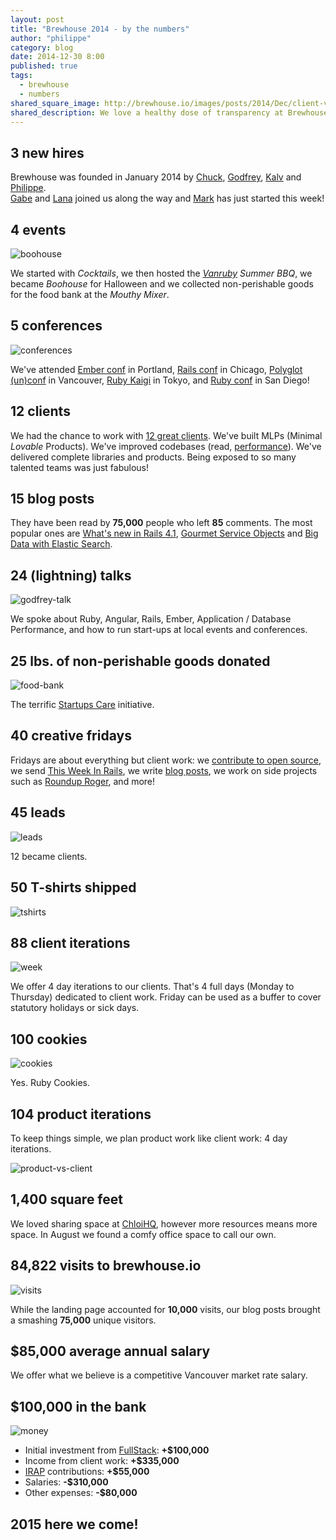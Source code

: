 ```yaml
---
layout: post
title: "Brewhouse 2014 - by the numbers"
author: "philippe"
category: blog
date: 2014-12-30 8:00
published: true
tags:
  - brewhouse
  - numbers
shared_square_image: http://brewhouse.io/images/posts/2014/Dec/client-vs-product.jpg
shared_description: We love a healthy dose of transparency at Brewhouse. Here's our year end, by the numbers.
---
```


<h2 class="brewhouse-numbers" id="new-hires">
  <span class="headline--numerals">3</span> <span class="headline--alphas">new hires</span>
</h2>

Brewhouse was founded in January 2014 by
[Chuck](https://twitter.com/ChuckBergeron),
[Godfrey](https://twitter.com/chancancode),
[Kalv](https://twitter.com/kalv) and
[Philippe](https://twitter.com/pcreux).
<br>
[Gabe](https://twitter.com/gabescholz)
and
[Lana](https://twitter.com/mstopham)
joined us along the way and [Mark](https://twitter.com/markhazlett)
has just started this week!

<h2 class="brewhouse-numbers" id="events">
  <span class="headline--numerals">4</span> <span class="headline--alphas">events</span>
</h2>

![boohouse](/images/posts/2014/Dec/boohouse.gif)

We started with *Cocktails*, we then hosted the *[Vanruby](http://vanruby.org) Summer BBQ*,
we became *Boohouse* for Halloween and we collected non-perishable goods for the
food bank at the *Mouthy Mixer*.

<h2 class="brewhouse-numbers" id="conferences">
  <span class="headline--numerals">5</span> <span class="headline--alphas">conferences</span>
</h2>

![conferences](/images/posts/2014/Dec/conferences.jpg)

We've attended
[Ember conf](http://2014.emberconf.com/) in Portland,
[Rails conf](http://www.railsconf.com/) in Chicago,
[Polyglot (un)conf](http://www.polyglotconf.com/) in Vancouver,
[Ruby Kaigi](http://rubykaigi.org/2014) in Tokyo,
and
[Ruby conf](http://rubyconf.org/) in San Diego!

<h2 class="brewhouse-numbers" id="clients">
  <span class="headline--numerals">12</span> <span class="headline--alphas">clients</span>
</h2>

<!-- break -->

We had the chance to work with [12 great
clients](/#clients).
We've built MLPs (Minimal *Lovable* Products). We've improved
codebases (read, [performance](/blog/2014/11/10/healthy-codebase-and-preparatory-refactoring.html)). We've delivered
complete libraries and products.
Being exposed to so many talented teams was just fabulous!

<h2 class="brewhouse-numbers" id="blog-posts">
  <span class="headline--numerals">15</span> <span class="headline--alphas">blog posts</span>
</h2>

They have been read by **75,000** people who left **85** comments.
The most popular
ones are
[What's new in Rails
4.1](/blog/2013/12/17/whats-new-in-rails-4-1.html),
[Gourmet Service Objects](/blog/2014/04/30/gourmet-service-objects.html) and
[Big Data with Elastic
Search](/blog/2014/11/04/big-data-with-elk-stack.html).

<h2 class="brewhouse-numbers" id="creative-fridays">
  <span class="headline--numerals">24</span> <span class="headline--alphas">(lightning) talks</span>
</h2>

![godfrey-talk](/images/posts/2014/Dec/talk.jpg)

We spoke about Ruby, Angular, Rails, Ember, Application / Database Performance, and
how to run start-ups at local events and conferences.

<h2 class="brewhouse-numbers" id="lbs-of-non-perishable-goods-donated">
  <span class="headline--numerals">25</span> <span class="headline--alphas">lbs. of non-perishable goods donated</span>
</h2>

![food-bank](/images/posts/2014/Dec/food-bank.jpg)

The terrific [Startups Care](http://www.startups-care.com) initiative.

<h2 class="brewhouse-numbers" id="creative-fridays">
  <span class="headline--numerals">40</span> <span class="headline--alphas">creative fridays</span>
</h2>

Fridays are about everything but client work:
we [contribute to open source](https://github.com/rails/rails/commits?author=chancancode),
we send [This Week In Rails](http://rails-weekly.goodbits.io/archive/),
we write [blog posts](/blog),
we work on side projects such as [Roundup
Roger](http://brewhouse.io/2014/06/27/say-hello-to-roundup-roger.html),
and more!

<h2 class="brewhouse-numbers" id="leads">
  <span class="headline--numerals">45</span> <span class="headline--alphas">leads</span>
</h2>

![leads](/images/posts/2014/Dec/leads.jpg)

12 became clients.

<h2 class="brewhouse-numbers" id="client-iterations">
  <span class="headline--numerals">50</span> <span class="headline--alphas">T-shirts shipped</span>
</h2>

![tshirts](/images/posts/2014/Dec/tshirts.jpg)

<h2 class="brewhouse-numbers" id="client-iterations">
  <span class="headline--numerals">88</span> <span class="headline--alphas">client iterations</span>
</h2>

![week](/images/posts/2014/Dec/week.jpg)

We offer 4 day iterations to our clients. That's 4 full days (Monday to
Thursday) dedicated to client work. Friday can be used as a
buffer to cover statutory holidays or sick days.

<h2 class="brewhouse-numbers" id="cookies">
  <span class="headline--numerals">100</span> <span class="headline--alphas">cookies</span>
</h2>

![cookies](/images/posts/2014/Dec/cookies.jpg)

Yes. Ruby Cookies.

<h2 class="brewhouse-numbers" id="product-iterations">
  <span class="headline--numerals">104</span> <span class="headline--alphas">product iterations</span>
</h2>

To keep things simple, we plan product work like client work: 4 day iterations.

![product-vs-client](/images/posts/2014/Dec/client-vs-product.jpg)

<h2 class="brewhouse-numbers" id="square-feet">
  <span class="headline--numerals">1,400</span> <span class="headline--alphas">square feet</span>
</h2>

We loved sharing space at [ChloiHQ](http://chloi.io), however more resources means more space. In
August we found a comfy office space to call our own.

<h2 class="brewhouse-numbers" id="visits-to-brewhouseio">
  <span class="headline--numerals">84,822</span> <span class="headline--alphas">visits to brewhouse.io</span>
</h2>

![visits](/images/posts/2014/Dec/visits.png)

While the landing page accounted for **10,000** visits, our blog posts
brought a smashing **75,000** unique visitors.

<h2 class="brewhouse-numbers" id="average-annual-salary">
  <span class="headline--numerals">$85,000</span> <span class="headline--alphas">average annual salary</span>
</h2>

We offer what we believe is a competitive Vancouver market rate salary.

<h2 class="brewhouse-numbers" id="in-bank">
  <span class="headline--numerals">$100,000</span> <span class="headline--alphas">in the bank</span>
</h2>

![money](/images/posts/2014/Dec/money.jpg)

* Initial investment from [FullStack](http://fullstack.ca/): **+$100,000**
* Income from client work: **+$335,000**
* [IRAP](http://www.nrc-cnrc.gc.ca/eng/irap/index.html) contributions: **+$55,000**
* Salaries: **-$310,000**
* Other expenses: **-$80,000**

<h2 class="brewhouse-numbers">
  <span class="headline--numerals">2015</span> <span class="headline--alphas">here we come!</span>
</h2>

<br>
